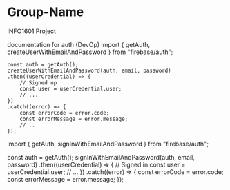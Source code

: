 # Group-Name
INFO1601 Project

documentation for auth (DevOp)
    import { getAuth, createUserWithEmailAndPassword } from "firebase/auth";

    const auth = getAuth();
    createUserWithEmailAndPassword(auth, email, password)
    .then((userCredential) => {
        // Signed up 
        const user = userCredential.user;
        // ...
    })
    .catch((error) => {
        const errorCode = error.code;
        const errorMessage = error.message;
        // ..
    });


import { getAuth, signInWithEmailAndPassword } from "firebase/auth";

const auth = getAuth();
signInWithEmailAndPassword(auth, email, password)
  .then((userCredential) => {
    // Signed in 
    const user = userCredential.user;
    // ...
  })
  .catch((error) => {
    const errorCode = error.code;
    const errorMessage = error.message;
  });